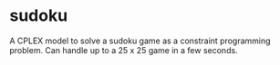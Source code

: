 # sudoku
A CPLEX model to solve a sudoku game as a constraint programming problem. Can handle up to a 25 x 25 game in a few seconds.
